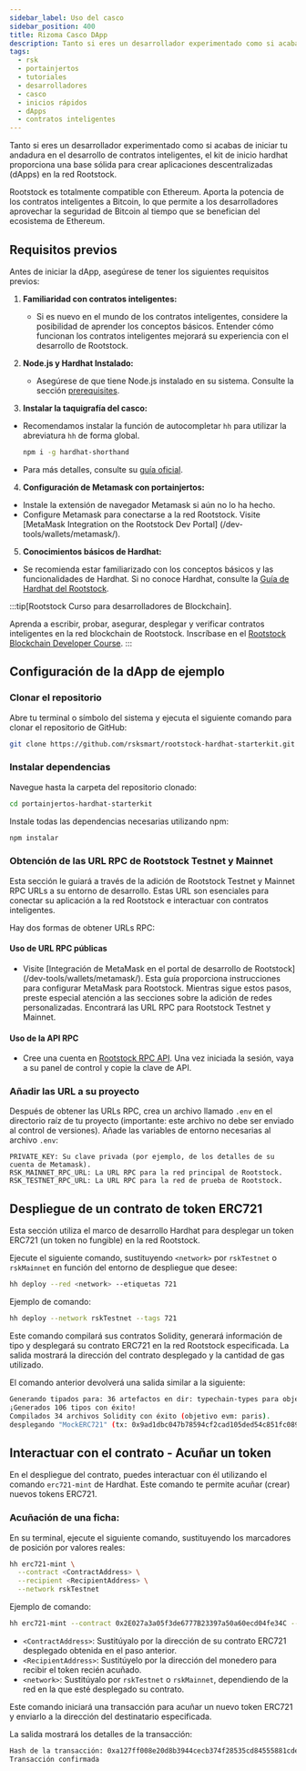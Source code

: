 ```yaml
---
sidebar_label: Uso del casco
sidebar_position: 400
title: Rizoma Casco DApp
description: Tanto si eres un desarrollador experimentado como si acabas de iniciar tu andadura en el desarrollo de contratos inteligentes, el kit de inicio hardhat proporciona una base sólida para crear aplicaciones descentralizadas (dApps) en la red Rootstock.
tags:
  - rsk
  - portainjertos
  - tutoriales
  - desarrolladores
  - casco
  - inicios rápidos
  - dApps
  - contratos inteligentes
---
```


Tanto si eres un desarrollador experimentado como si acabas de iniciar tu andadura en el desarrollo de contratos inteligentes, el kit de inicio hardhat proporciona una base sólida para crear aplicaciones descentralizadas (dApps) en la red Rootstock.

Rootstock es totalmente compatible con Ethereum. Aporta la potencia de los contratos inteligentes a Bitcoin, lo que permite a los desarrolladores aprovechar la seguridad de Bitcoin al tiempo que se benefician del ecosistema de Ethereum.

## Requisitos previos

Antes de iniciar la dApp, asegúrese de tener los siguientes requisitos previos:

1. **Familiaridad con contratos inteligentes:**
   - Si es nuevo en el mundo de los contratos inteligentes, considere la posibilidad de aprender los conceptos básicos. Entender cómo funcionan los contratos inteligentes mejorará su experiencia con el desarrollo de Rootstock.

2. **Node.js y Hardhat Instalado:**
   - Asegúrese de que tiene Node.js instalado en su sistema. Consulte la sección [prerequisites](/developers/requirements/#installing-nodejs-and-npm).

3. **Instalar la taquigrafía del casco:**

- Recomendamos instalar la función de autocompletar `hh` para utilizar la abreviatura `hh` de forma global.

  ```bash
  npm i -g hardhat-shorthand
  ```
- Para más detalles, consulte su [guía oficial](https://hardhat.org/guides/shorthand.html).

4. **Configuración de Metamask con portainjertos:**

- Instale la extensión de navegador Metamask si aún no lo ha hecho.
- Configure Metamask para conectarse a la red Rootstock. Visite [MetaMask Integration on the Rootstock Dev Portal] (/dev-tools/wallets/metamask/).

5. **Conocimientos básicos de Hardhat:**

- Se recomienda estar familiarizado con los conceptos básicos y las funcionalidades de Hardhat. Si no conoce Hardhat, consulte la [Guía de Hardhat del Rootstock](/desarrolladores/contratos-inteligentes/hardhat/).

:::tip[Rootstock Curso para desarrolladores de Blockchain].

Aprenda a escribir, probar, asegurar, desplegar y verificar contratos inteligentes en la red blockchain de Rootstock. Inscríbase en el [Rootstock Blockchain Developer Course](/resources/courses/).
:::

## Configuración de la dApp de ejemplo

### Clonar el repositorio

Abre tu terminal o símbolo del sistema y ejecuta el siguiente comando para clonar el repositorio de GitHub:

```bash
git clone https://github.com/rsksmart/rootstock-hardhat-starterkit.git
```

### Instalar dependencias

Navegue hasta la carpeta del repositorio clonado:

```bash
cd portainjertos-hardhat-starterkit
```

Instale todas las dependencias necesarias utilizando npm:

```bash
npm instalar
```

### Obtención de las URL RPC de Rootstock Testnet y Mainnet

Esta sección le guiará a través de la adición de Rootstock Testnet y Mainnet RPC URLs a su entorno de desarrollo. Estas URL son esenciales para conectar su aplicación a la red Rootstock e interactuar con contratos inteligentes.

Hay dos formas de obtener URLs RPC:

#### Uso de URL RPC públicas

- Visite [Integración de MetaMask en el portal de desarrollo de Rootstock] (/dev-tools/wallets/metamask/). Esta guía proporciona instrucciones para configurar MetaMask para Rootstock. Mientras sigue estos pasos, preste especial atención a las secciones sobre la adición de redes personalizadas. Encontrará las URL RPC para Rootstock Testnet y Mainnet.

#### Uso de la API RPC

- Cree una cuenta en [Rootstock RPC API](https://rpc.rootstock.io/). Una vez iniciada la sesión, vaya a su panel de control y copie la clave de API.

### Añadir las URL a su proyecto

Después de obtener las URLs RPC, crea un archivo llamado `.env` en el directorio raíz de tu proyecto (importante: este archivo no debe ser enviado al control de versiones). Añade las variables de entorno necesarias al archivo `.env`:

```
PRIVATE_KEY: Su clave privada (por ejemplo, de los detalles de su cuenta de Metamask).
RSK_MAINNET_RPC_URL: La URL RPC para la red principal de Rootstock.
RSK_TESTNET_RPC_URL: La URL RPC para la red de prueba de Rootstock.
```

## Despliegue de un contrato de token ERC721

Esta sección utiliza el marco de desarrollo Hardhat para desplegar un token ERC721 (un token no fungible) en la red Rootstock.

Ejecute el siguiente comando, sustituyendo `<network>` por `rskTestnet` o `rskMainnet` en función del entorno de despliegue que desee:

```bash
hh deploy --red <network> --etiquetas 721
```

Ejemplo de comando:

```bash
hh deploy --network rskTestnet --tags 721
```

Este comando compilará sus contratos Solidity, generará información de tipo y desplegará su contrato ERC721 en la red Rootstock especificada. La salida mostrará la dirección del contrato desplegado y la cantidad de gas utilizado.

El comando anterior devolverá una salida similar a la siguiente:

```bash
Generando tipados para: 36 artefactos en dir: typechain-types para objetivo: ethers-v6
¡Generados 106 tipos con éxito!
Compilados 34 archivos Solidity con éxito (objetivo evm: paris).
desplegando "MockERC721" (tx: 0x9ad1dbc047b78594cf2cad105ded54c851fc0895ae69e4381908fecedd0ee3fc)...: desplegado en 0x2E027a3a05f3de6777B23397a50a60ecd04fe34C con 2849621 gas
```

## Interactuar con el contrato - Acuñar un token

En el despliegue del contrato, puedes interactuar con él utilizando el comando `erc721-mint` de Hardhat. Este comando te permite acuñar (crear) nuevos tokens ERC721.

### Acuñación de una ficha:

En su terminal, ejecute el siguiente comando, sustituyendo los marcadores de posición por valores reales:

```bash
hh erc721-mint \
  --contract <ContractAddress> \
  --recipient <RecipientAddress> \
  --network rskTestnet
```

Ejemplo de comando:

```bash
hh erc721-mint --contract 0x2E027a3a05f3de6777B23397a50a60ecd04fe34C --recipient 0xB0f22816750851D18aD9bd54c32C5e09D1940F7d --network rskTestnet
```

- `<ContractAddress>`: Sustitúyalo por la dirección de su contrato ERC721 desplegado obtenida en el paso anterior.
- `<RecipientAddress>`: Sustitúyelo por la dirección del monedero para recibir el token recién acuñado.
- `<network>`: Sustitúyalo por `rskTestnet` o `rskMainnet`, dependiendo de la red en la que esté desplegado su contrato.

Este comando iniciará una transacción para acuñar un nuevo token ERC721 y enviarlo a la dirección del destinatario especificada.

La salida mostrará los detalles de la transacción:

```bash
Hash de la transacción: 0xa127ff008e20d8b3944cecb374f28535cd84555881cde157708ec5545603a4e4
Transacción confirmada
```
